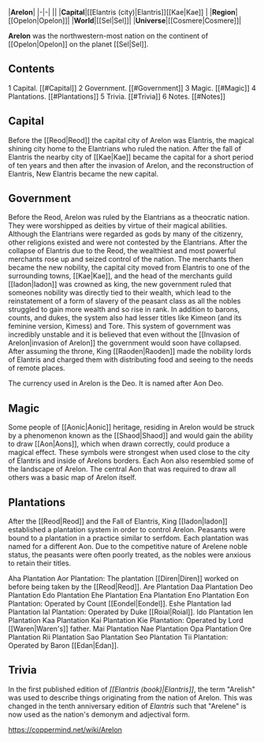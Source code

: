 |**Arelon**|
|-|-|
||
|**Capital**|[[Elantris (city)\|Elantris]][[Kae\|Kae]] |
|**Region**|[[Opelon\|Opelon]]|
|**World**|[[Sel\|Sel]]|
|**Universe**|[[Cosmere\|Cosmere]]|

**Arelon** was the northwestern-most nation on the continent of [[Opelon\|Opelon]] on the planet [[Sel\|Sel]].

## Contents

1 Capital. [[#Capital]] 
2 Government. [[#Government]] 
3 Magic. [[#Magic]] 
4 Plantations. [[#Plantations]] 
5 Trivia. [[#Trivia]] 
6 Notes. [[#Notes]] 


## Capital
Before the [[Reod\|Reod]] the capital city of Arelon was Elantris, the magical shining city home to the Elantrians who ruled the nation. After the fall of Elantris the nearby city of [[Kae\|Kae]] became the capital for a short period of ten years and then after the invasion of Arelon, and the reconstruction of Elantris, New Elantris became the new capital.

## Government
Before the Reod, Arelon was ruled by the Elantrians as a theocratic nation. They were worshipped as deities by virtue of their magical abilities. Although the Elantrians were regarded as gods by many of the citizenry, other religions existed and were not contested by the Elantrians.
After the collapse of Elantris due to the Reod, the wealthiest and most powerful merchants rose up and seized control of the nation. The merchants then became the new nobility, the capital city moved from Elantris to one of the surrounding towns, [[Kae\|Kae]], and the head of the merchants guild [[Iadon\|Iadon]] was crowned as king, the new government ruled that someones nobility was directly tied to their wealth, which lead to the reinstatement of a form of slavery of the peasant class as all the nobles struggled to gain more wealth and so rise in rank. In addition to barons, counts, and dukes, the system also had lesser titles like Kimeon (and its feminine version, Kimess) and Tore. This system of government was incredibly unstable and it is believed that even without the [[Invasion of Arelon\|invasion of Arelon]] the government would soon have collapsed.
After assuming the throne, King [[Raoden\|Raoden]] made the nobility lords of Elantris and charged them with distributing food and seeing to the needs of remote places.

The currency used in Arelon is the Deo. It is named after Aon Deo.

## Magic
Some people of [[Aonic\|Aonic]] heritage, residing in Arelon would be struck by a phenomenon known as the [[Shaod\|Shaod]] and would gain the ability to draw [[Aon\|Aons]], which when drawn correctly, could produce a magical effect. These symbols were strongest when used close to the city of Elantris and inside of Arelons borders. Each Aon also resembled some of the landscape of Arelon. The central Aon that was required to draw all others was a basic map of Arelon itself.

## Plantations
After the [[Reod\|Reod]] and the Fall of Elantris, King [[Iadon\|Iadon]] established a plantation system in order to control Arelon. Peasants were bound to a plantation in a practice similar to serfdom. Each plantation was named for a different Aon. Due to the competitive nature of Arelene noble status, the peasants were often poorly treated, as the nobles were anxious to retain their titles.


Aha Plantation
Aor Plantation: The plantation [[Diren\|Diren]] worked on before being taken by the [[Reod\|Reod]].
Are Plantation
Daa Plantation
Deo Plantation
Edo Plantation
Ehe Plantation
Ena Plantation
Eno Plantation
Eon Plantation: Operated by Count [[Eondel\|Eondel]].
Eshe Plantation
Iad Plantation
Ial Plantation: Operated by Duke [[Roial\|Roial]].
Ido Plantation
Ien Plantation
Kaa Plantation
Kai Plantation
Kie Plantation: Operated by Lord [[Waren\|Waren's]] father.
Mai Plantation
Nae Plantation
Opa Plantation
Ore Plantation
Rii Plantation
Sao Plantation
Seo Plantation
Tii Plantation: Operated by Baron [[Edan\|Edan]].

## Trivia
In the first published edition of *[[Elantris (book)\|Elantris]]*, the term "Arelish" was used to describe things originating from the nation of Arelon. This was changed in the tenth anniversary edition of *Elantris* such that "Arelene" is now used as the nation's demonym and adjectival form.


https://coppermind.net/wiki/Arelon
